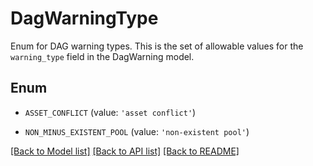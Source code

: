 # DagWarningType

Enum for DAG warning types.  This is the set of allowable values for the ``warning_type`` field in the DagWarning model.

## Enum

* `ASSET_CONFLICT` (value: `'asset conflict'`)

* `NON_MINUS_EXISTENT_POOL` (value: `'non-existent pool'`)

[[Back to Model list]](../README.md#documentation-for-models) [[Back to API list]](../README.md#documentation-for-api-endpoints) [[Back to README]](../README.md)


